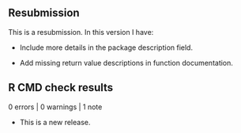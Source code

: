 ## Resubmission
This is a resubmission. In this version I have:

* Include more details in the package description field.

* Add missing return value descriptions in function documentation.

## R CMD check results

0 errors | 0 warnings | 1 note

* This is a new release.
